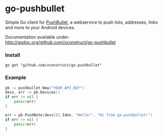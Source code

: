 go-pushbullet
=============

Simple Go client for [PushBullet](http://pushbullet.com), a webservice to push
lists, addresses, links and more to your Android devices.

Documentation available under: http://godoc.org/github.com/xconstruct/go-pushbullet

### Install ###

	go get "github.com/xconstruct/go-pushbullet"

### Example ###

```go
pb := pushbullet.New("YOUR_API_KEY")
devs, err := pb.Devices()
if err != nil {
	panic(err)
}

err = pb.PushNote(devs[0].Iden, "Hello!", "Hi from go-pushbullet!")
if err != nil {
	panic(err)
}
```
